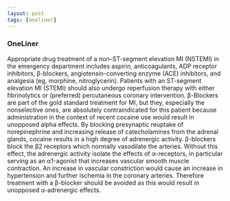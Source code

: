 ```yaml
---
layout: post
tags: [oneliner]
---
```



### OneLiner

Appropriate drug treatment of a non–ST-segment elevation MI (NSTEMI) in the emergency department includes aspirin, anticoagulants, ADP receptor inhibitors, β-blockers, angiotensin-converting enzyme (ACE) inhibitors, and analgesia (eg, morphine, nitroglycerin). Patients with an ST-segment elevation MI (STEMI) should also undergo reperfusion therapy with either fibrinolytics or (preferred) percutaneous coronary intervention. β-Blockers are part of the gold standard treatment for MI, but they, especially the nonselective ones, are absolutely contraindicated for this patient because administration in the context of recent cocaine use would result in unopposed alpha effects. By blocking presynaptic reuptake of norepinephrine and increasing release of catecholamines from the adrenal glands, cocaine results in a high degree of adrenergic activity. β-blockers block the β2 receptors which normally vasodilate the arteries. Without this effect, the adrenergic activity isolate the effects of α-receptors, in particular serving as an α1-agonist that increases vascular smooth muscle contraction. An increase in vascular constriction would cause an increase in hypertension and further ischemia in the coronary arteries. Therefore treatment with a β-blocker should be avoided as this would result in unopposed α-adrenergic effects.
